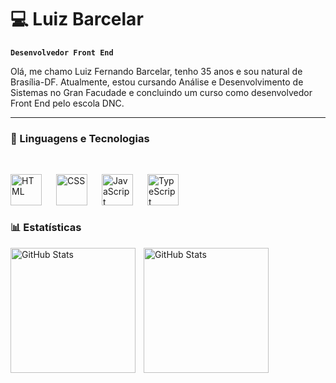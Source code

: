 # 💻 Luiz Barcelar

**`Desenvolvedor Front End`**

Olá, me chamo Luiz Fernando Barcelar, tenho 35 anos e sou natural de Brasília-DF. Atualmente, estou cursando Análise e Desenvolvimento de Sistemas no Gran Facudade e concluindo um curso como desenvolvedor Front End pelo escola DNC.


---

### 🤖 Linguagens e Tecnologias

<br/>

<img 
    align="left" 
    alt="HTML"
    title="HTML" 
    width="50px" 
    style="padding-right: 20px;" 
    src="https://cdn.jsdelivr.net/gh/devicons/devicon@latest/icons/html5/html5-original.svg" 
/>
<img 
    align="left" 
    alt="CSS" 
    title="CSS"
    width="50px" 
    style="padding-right: 20px;" 
    src="https://cdn.jsdelivr.net/gh/devicons/devicon@latest/icons/css3/css3-original.svg" 
/>
<img 
    align="left" 
    alt="JavaScript" 
    title="JavaScript"
    width="50px" 
    style="padding-right: 20px;" 
    src="https://cdn.jsdelivr.net/gh/devicons/devicon@latest/icons/javascript/javascript-original.svg" 
/>
<img 
    align="left" 
    alt="TypeScript"
    title="TypeScript" 
    width="50px" 
    style="padding-right: 20px;" 
    src="https://cdn.jsdelivr.net/gh/devicons/devicon@latest/icons/typescript/typescript-original.svg" 
/>

<br/>
<br/>
<br/>

### 📊 Estatísticas

<p>
  <img 
    align="left" 
    alt="GitHub Stats" 
    height="200" 
    style="padding-right: 10px;" 
    src="https://github-readme-stats.vercel.app/api?username=LuizBarcelar&show_icons=true&theme=tokyonight&include_all_commits=true&locale=pt-br" 
  />

<img 
      align="left" 
      alt="GitHub Stats" 
      height="200" 
      src="https://github-readme-stats.vercel.app/api/top-langs/?username=LuizBarcelar&theme=tokyonight&layout=compact&custom_title=Tecnologias&langs_count=9" 
  />
</p>
